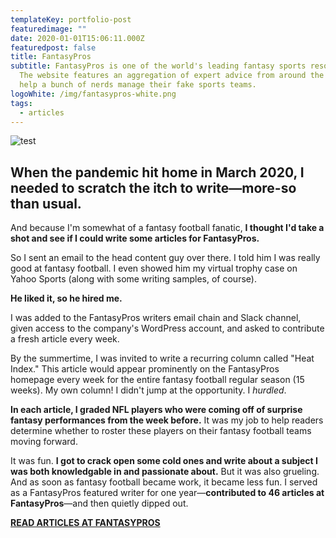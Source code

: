 ```yaml
---
templateKey: portfolio-post
featuredimage: ""
date: 2020-01-01T15:06:11.000Z
featuredpost: false
title: FantasyPros
subtitle: FantasyPros is one of the world's leading fantasy sports resources.
  The website features an aggregation of expert advice from around the web to
  help a bunch of nerds manage their fake sports teams.
logoWhite: /img/fantasypros-white.png
tags:
  - articles
---
```

![](/img/magic-pie-copy-work-fantasy-pros-feature-image-1.jpg "test")

## When the pandemic hit home in March 2020, I needed to scratch the itch to write—more-so than usual.

And because I'm somewhat of a fantasy football fanatic, **I thought I'd take a shot and see if I could write some articles for FantasyPros.** 

So I sent an email to the head content guy over there. I told him I was really good at fantasy football. I even showed him my virtual trophy case on Yahoo Sports (along with some writing samples, of course). 

**He liked it, so he hired me.**

I was added to the FantasyPros writers email chain and Slack channel, given access to the company's WordPress account, and asked to contribute a fresh article every week.

By the summertime, I was invited to write a recurring column called "Heat Index." This article would appear prominently on the FantasyPros homepage every week for the entire fantasy football regular season (15 weeks). My own column! I didn't jump at the opportunity. I *hurdled*. 

**In each article, I graded NFL players who were coming off of surprise fantasy performances from the week before.** It was my job to help readers determine whether to roster these players on their fantasy football teams moving forward. 

It was fun. **I got to crack open some cold ones and write about a subject I was both knowledgable in and passionate about.** But it was also grueling. And as soon as fantasy football became work, it became less fun. I served as a FantasyPros featured writer for one year—**contributed to 46 articles at FantasyPros**—and then quietly dipped out. 

**[READ ARTICLES AT FANTASYPROS](https://www.fantasypros.com/news/correspondents/jim-colombo.php)**